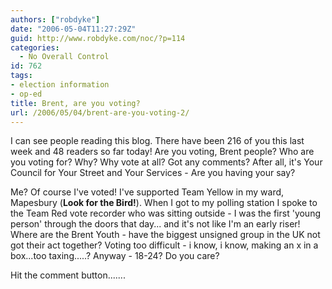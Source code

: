 ```yaml
---
authors: ["robdyke"]
date: "2006-05-04T11:27:29Z"
guid: http://www.robdyke.com/noc/?p=114
categories:
  - No Overall Control
id: 762
tags:
- election information
- op-ed
title: Brent, are you voting?
url: /2006/05/04/brent-are-you-voting-2/
---
```

I can see people reading this blog. There have been 216 of you this last week and 48 readers so far today! Are you voting, Brent people? Who are you voting for? Why? Why vote at all? Got any comments? After all, it's Your Council for Your Street and Your Services - Are you having your say?

Me? Of course I've voted! I've supported Team Yellow in my ward, Mapesbury (**Look for the Bird!**). When I got to my polling station I spoke to the Team Red vote recorder who was sitting outside - I was the first 'young person' through the doors that day... and it's not like I'm an early riser! Where are the Brent Youth - have the biggest unsigned group in the UK not got their act together? Voting too difficult - i know, i know, making an x in a box...too taxing.....? Anyway - 18-24? Do you care?

Hit the comment button.......
